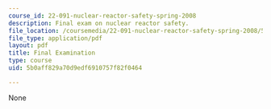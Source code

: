 ```yaml
---
course_id: 22-091-nuclear-reactor-safety-spring-2008
description: Final exam on nuclear reactor safety.
file_location: /coursemedia/22-091-nuclear-reactor-safety-spring-2008/5b0aff829a70d9edf6910757f82f0464_MIT22_091S08_exam03.pdf
file_type: application/pdf
layout: pdf
title: Final Examination
type: course
uid: 5b0aff829a70d9edf6910757f82f0464

---
```

None
